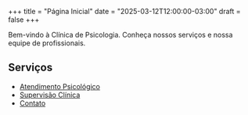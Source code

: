 +++
title = "Página Inicial"
date = "2025-03-12T12:00:00-03:00"
draft = false
+++

Bem-vindo à Clínica de Psicologia. Conheça nossos serviços e nossa equipe de profissionais.

## Serviços

- [Atendimento Psicológico](/atendimento/)
- [Supervisão Clínica](/supervisao/)
- [Contato](/contato/)